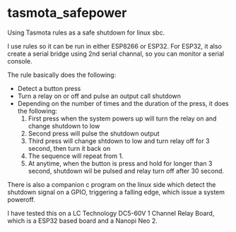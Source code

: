 # tasmota_safepower
Using Tasmota rules as a safe shutdown for linux sbc.

I use rules so it can be run in either ESP8266 or ESP32. For ESP32, it also create a serial bridge using 2nd serial channal, so you can monitor a serial console. 

The rule basically does the following:

- Detect a button press
- Turn a relay on or off and pulse an output call shutdown
- Depending on the number of times and the duration of the press, it does the following:
  1. First press when the system powers up will turn the relay on and change shutdown to low
  2. Second press will pulse the shutdown output
  3. Third press will change shtdown to low and turn relay off for 3 second, then turn it back on
  4. The sequence will repeat from 1.
  5. At anytime, when the button is press and hold for longer than 3 second, shutdown wil be pulsed and relay turn off after 30 second.
 
There is also a companion c program on the linux side which detect the shutdown signal on a GPIO, triggering a falling edge, which issue a system poweroff.

I have tested this on a LC Technology DC5-60V 1 Channel Relay Board, which is a ESP32 based board and a Nanopi Neo 2. 

